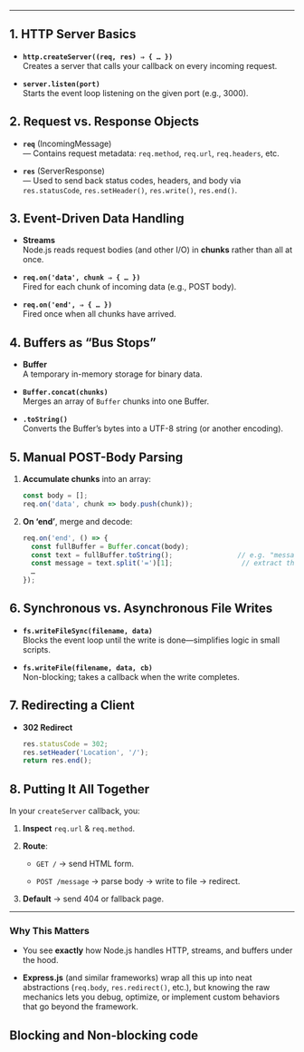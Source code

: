 

---

## 1. HTTP Server Basics

- **`http.createServer((req, res) ⇒ { … })`**  
    Creates a server that calls your callback on every incoming request.
    
- **`server.listen(port)`**  
    Starts the event loop listening on the given port (e.g., 3000).
    

## 2. Request vs. Response Objects

- **`req`** (IncomingMessage)  
    — Contains request metadata: `req.method`, `req.url`, `req.headers`, etc.
    
- **`res`** (ServerResponse)  
    — Used to send back status codes, headers, and body via `res.statusCode`, `res.setHeader()`, `res.write()`, `res.end()`.
    

## 3. Event-Driven Data Handling

- **Streams**  
    Node.js reads request bodies (and other I/O) in **chunks** rather than all at once.
    
- **`req.on('data', chunk ⇒ { … })`**  
    Fired for each chunk of incoming data (e.g., POST body).
    
- **`req.on('end', ⇒ { … })`**  
    Fired once when all chunks have arrived.
    

## 4. Buffers as “Bus Stops”

- **Buffer**  
    A temporary in-memory storage for binary data.
    
- **`Buffer.concat(chunks)`**  
    Merges an array of `Buffer` chunks into one Buffer.
    
- **`.toString()`**  
    Converts the Buffer’s bytes into a UTF-8 string (or another encoding).
    

## 5. Manual POST-Body Parsing

1. **Accumulate chunks** into an array:
    
    ```js
    const body = [];
    req.on('data', chunk => body.push(chunk));
    ```
    
2. **On ‘end’**, merge and decode:
    
    ```js
    req.on('end', () => {
      const fullBuffer = Buffer.concat(body);
      const text = fullBuffer.toString();                // e.g. "message=Hello"
      const message = text.split('=')[1];                 // extract the value
      …
    });
    ```
    

## 6. Synchronous vs. Asynchronous File Writes

- **`fs.writeFileSync(filename, data)`**  
    Blocks the event loop until the write is done—simplifies logic in small scripts.
    
- **`fs.writeFile(filename, data, cb)`**  
    Non-blocking; takes a callback when the write completes.
    

## 7. Redirecting a Client

- **302 Redirect**
    
    ```js
    res.statusCode = 302;
    res.setHeader('Location', '/');
    return res.end();
    ```
    

## 8. Putting It All Together

In your `createServer` callback, you:

1. **Inspect** `req.url` & `req.method`.
    
2. **Route**:
    
    - `GET /` → send HTML form.
        
    - `POST /message` → parse body → write to file → redirect.
        
3. **Default** → send 404 or fallback page.
    

---

### Why This Matters

- You see **exactly** how Node.js handles HTTP, streams, and buffers under the hood.
    
- **Express.js** (and similar frameworks) wrap all this up into neat abstractions (`req.body`, `res.redirect()`, etc.), but knowing the raw mechanics lets you debug, optimize, or implement custom behaviors that go beyond the framework.
    


## Blocking and Non-blocking code 


